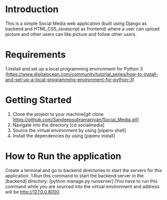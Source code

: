 # Introduction
This is a simple Social Media web application (built using Django as backend and HTML,CSS,Javascript as frontend) where a user can upload picture and other users can like picture and follow other users. 

# Requirements
1.Install and set up a local programming environment for Python 3 (https://www.digitalocean.com/community/tutorial_series/how-to-install-and-set-up-a-local-programming-environment-for-python-3)

# Getting Started
1. Clone the project to your machine[git clone https://github.com/Sandeepsubramaniyan/Social_Media.git]
2. Navigate into the directory [cd socialmedia]
3. Source the virtual environment by using [pipenv shell]
4. Install the dependencies by using [pipenv install]

# How to Run the application
Create a terminal and go to backend directories to start the servers for this application.
1.Run this command to start the backend server in the [backend] directory: [python manage.py runserver] (You have to run this command while you are sourced into the virtual environment and address will be http://127.0.0.8000


